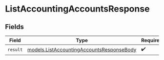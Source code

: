 # ListAccountingAccountsResponse


## Fields

| Field                                                                                        | Type                                                                                         | Required                                                                                     | Description                                                                                  |
| -------------------------------------------------------------------------------------------- | -------------------------------------------------------------------------------------------- | -------------------------------------------------------------------------------------------- | -------------------------------------------------------------------------------------------- |
| `result`                                                                                     | [models.ListAccountingAccountsResponseBody](../models/listaccountingaccountsresponsebody.md) | :heavy_check_mark:                                                                           | N/A                                                                                          |